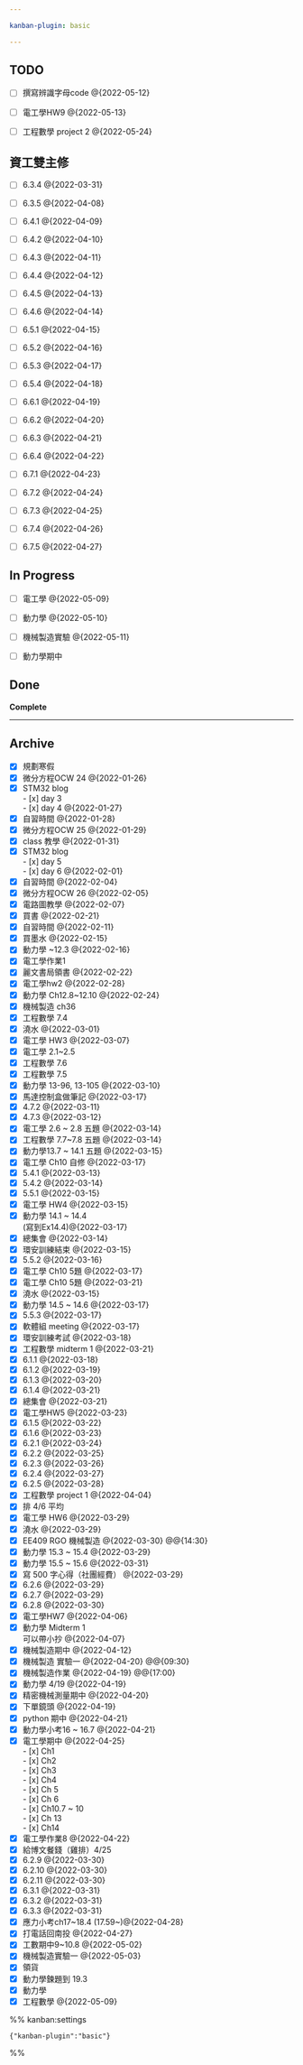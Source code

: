 ```yaml
---

kanban-plugin: basic

---
```


## TODO

- [ ] 撰寫辨識字母code @{2022-05-12}
- [ ] 電工學HW9 @{2022-05-13}
- [ ] 工程數學 project 2 @{2022-05-24}


## 資工雙主修

- [ ] 6.3.4 @{2022-03-31}
- [ ] 6.3.5 @{2022-04-08}
- [ ] 6.4.1 @{2022-04-09}
- [ ] 6.4.2 @{2022-04-10}
- [ ] 6.4.3 @{2022-04-11}
- [ ] 6.4.4 @{2022-04-12}
- [ ] 6.4.5 @{2022-04-13}
- [ ] 6.4.6 @{2022-04-14}
- [ ] 6.5.1 @{2022-04-15}
- [ ] 6.5.2 @{2022-04-16}
- [ ] 6.5.3 @{2022-04-17}
- [ ] 6.5.4 @{2022-04-18}
- [ ] 6.6.1 @{2022-04-19}
- [ ] 6.6.2 @{2022-04-20}
- [ ] 6.6.3 @{2022-04-21}
- [ ] 6.6.4 @{2022-04-22}
- [ ] 6.7.1 @{2022-04-23}
- [ ] 6.7.2 @{2022-04-24}
- [ ] 6.7.3 @{2022-04-25}
- [ ] 6.7.4 @{2022-04-26}
- [ ] 6.7.5 @{2022-04-27}


## In Progress

- [ ] 電工學 @{2022-05-09}
- [ ] 動力學 @{2022-05-10}
- [ ] 機械製造實驗 @{2022-05-11}
- [ ] 動力學期中


## Done

**Complete**


***

## Archive

- [x] 規劃寒假
- [x] 微分方程OCW 24 @{2022-01-26}
- [x] STM32 blog<br>- [x] day 3<br>- [x] day 4 @{2022-01-27}
- [x] 自習時間 @{2022-01-28}
- [x] 微分方程OCW 25 @{2022-01-29}
- [x] class 教學 @{2022-01-31}
- [x] STM32 blog<br>- [x] day 5<br>- [x] day 6 @{2022-02-01}
- [x] 自習時間 @{2022-02-04}
- [x] 微分方程OCW 26 @{2022-02-05}
- [x] 電路圖教學 @{2022-02-07}
- [x] 買書 @{2022-02-21}
- [x] 自習時間 @{2022-02-11}
- [x] 買墨水 @{2022-02-15}
- [x] 動力學 ~12.3 @{2022-02-16}
- [x] 電工學作業1
- [x] 麗文書局領書 @{2022-02-22}
- [x] 電工學hw2 @{2022-02-28}
- [x] 動力學 Ch12.8~12.10 @{2022-02-24}
- [x] 機械製造 ch36
- [x] 工程數學 7.4
- [x] 澆水 @{2022-03-01}
- [x] 電工學 HW3 @{2022-03-07}
- [x] 電工學 2.1~2.5
- [x] 工程數學 7.6
- [x] 工程數學 7.5
- [x] 動力學 13-96, 13-105 @{2022-03-10}
- [x] 馬達控制盒做筆記 @{2022-03-17}
- [x] 4.7.2 @{2022-03-11}
- [x] 4.7.3 @{2022-03-12}
- [x] 電工學 2.6 ~ 2.8 五題 @{2022-03-14}
- [x] 工程數學 7.7~7.8 五題 @{2022-03-14}
- [x] 動力學13.7 ~ 14.1 五題 @{2022-03-15}
- [x] 電工學 Ch10 自修 @{2022-03-17}
- [x] 5.4.1 @{2022-03-13}
- [x] 5.4.2 @{2022-03-14}
- [x] 5.5.1 @{2022-03-15}
- [x] 電工學 HW4 @{2022-03-15}
- [x] 動力學 14.1 ~ 14.4 <br>(寫到Ex14.4)@{2022-03-17}
- [x] 總集會 @{2022-03-14}
- [x] 環安訓練結束 @{2022-03-15}
- [x] 5.5.2 @{2022-03-16}
- [x] 電工學 Ch10 5題 @{2022-03-17}
- [x] 電工學 Ch10 5題 @{2022-03-21}
- [x] 澆水 @{2022-03-15}
- [x] 動力學 14.5 ~ 14.6 @{2022-03-17}
- [x] 5.5.3 @{2022-03-17}
- [x] 軟體組 meeting @{2022-03-17}
- [x] 環安訓練考試 @{2022-03-18}
- [x] 工程數學 midterm 1 @{2022-03-21}
- [x] 6.1.1 @{2022-03-18}
- [x] 6.1.2 @{2022-03-19}
- [x] 6.1.3 @{2022-03-20}
- [x] 6.1.4 @{2022-03-21}
- [x] 總集會 @{2022-03-21}
- [x] 電工學HW5 @{2022-03-23}
- [x] 6.1.5 @{2022-03-22}
- [x] 6.1.6 @{2022-03-23}
- [x] 6.2.1 @{2022-03-24}
- [x] 6.2.2 @{2022-03-25}
- [x] 6.2.3 @{2022-03-26}
- [x] 6.2.4 @{2022-03-27}
- [x] 6.2.5 @{2022-03-28}
- [x] 工程數學 project 1 @{2022-04-04}
- [x] 排 4/6 平均
- [x] 電工學 HW6 @{2022-03-29}
- [x] 澆水 @{2022-03-29}
- [x] EE409 RGO 機械製造 @{2022-03-30} @@{14:30}
- [x] 動力學 15.3 ~ 15.4 @{2022-03-29}
- [x] 動力學 15.5 ~ 15.6 @{2022-03-31}
- [x] 寫 500 字心得（社團經費） @{2022-03-29}
- [x] 6.2.6 @{2022-03-29}
- [x] 6.2.7 @{2022-03-29}
- [x] 6.2.8 @{2022-03-30}
- [x] 電工學HW7 @{2022-04-06}
- [x] 動力學 Midterm 1<br>可以帶小抄 @{2022-04-07}
- [x] 機械製造期中 @{2022-04-12}
- [x] 機械製造 實驗一 @{2022-04-20} @@{09:30}
- [x] 機械製造作業 @{2022-04-19} @@{17:00}
- [x] 動力學 4/19 @{2022-04-19}
- [x] 精密機械測量期中 @{2022-04-20}
- [x] 下單鏡頭 @{2022-04-19}
- [x] python 期中 @{2022-04-21}
- [x] 動力學小考16 ~ 16.7 @{2022-04-21}
- [x] 電工學期中 @{2022-04-25}<br>- [x] Ch1<br>- [x] Ch2<br>- [x] Ch3<br>- [x] Ch4<br>- [x] Ch 5<br>- [x] Ch 6<br>- [x] Ch10.7 ~ 10<br>- [x] Ch 13<br>- [x] Ch14
- [x] 電工學作業8 @{2022-04-22}
- [x] 給博文餐錢（雞排）4/25
- [x] 6.2.9 @{2022-03-30}
- [x] 6.2.10 @{2022-03-30}
- [x] 6.2.11 @{2022-03-30}
- [x] 6.3.1 @{2022-03-31}
- [x] 6.3.2 @{2022-03-31}
- [x] 6.3.3 @{2022-03-31}
- [x] 應力小考ch17~18.4 (17.59~)@{2022-04-28}
- [x] 打電話回南投 @{2022-04-27}
- [x] 工數期中9~10.8 @{2022-05-02}
- [x] 機械製造實驗一 @{2022-05-03}
- [x] 領貨
- [x] 動力學鍊題到 19.3
- [x] 動力學
- [x] 工程數學 @{2022-05-09}

%% kanban:settings
```
{"kanban-plugin":"basic"}
```
%%